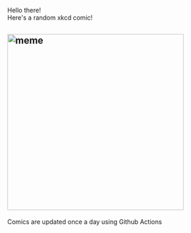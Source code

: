 Hello there! <br>Here's a random xkcd comic!<br>
## <img src="https://imgs.xkcd.com/comics/nightmare_code.png" alt="meme" width="400"/><br>
Comics are updated once a day using Github Actions